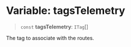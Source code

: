 # Variable: tagsTelemetry

> `const` **tagsTelemetry**: `ITag`[]

The tag to associate with the routes.

